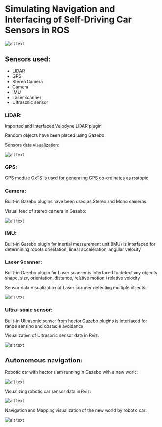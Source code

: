 # Simulating Navigation and Interfacing of Self-Driving Car Sensors in ROS

![alt text](https://github.com/SujayGouda/ros_self_driving_car_simulation/blob/master/img/car.png)

## Sensors used:
* LIDAR
* GPS
* Stereo Camera
* Camera
* IMU
* Laser scanner
* Ultrasonic sensor

### LIDAR:

Imported and interfaced Velodyne LIDAR plugin

Random objects have been placed using Gazebo

Sensors data visualization:

![alt text](https://github.com/SujayGouda/ros_self_driving_car_simulation/blob/master/img/lidar.png)

### GPS:

GPS module OxTS is used for generating GPS co-ordinates as rostopic

### Camera:

Built-in Gazebo plugins have been used as Stereo and Mono cameras

Visual feed of stereo camera in Gazebo:

![alt text](https://github.com/SujayGouda/ros_self_driving_car_simulation/blob/master/img/camera.png)

### IMU:

Built-in Gazebo plugin for inertial measurement unit (IMU) is interfaced for determining robots orientation, linear acceleration, angular velocity

### Laser Scanner:

Built-in Gazebo plugin for Laser scanner is interfaced  to detect any objects shape, size, orientation, distance, relative motion / relative velocity

Sensor data Visualization of Laser scanner detecting multiple objects:

![alt text](https://github.com/SujayGouda/ros_self_driving_car_simulation/blob/master/img/laser.png)


### Ultra-sonic sensor:

Built-in Ultrasonic sensor from hector Gazebo plugins is interfaced for range sensing and obstacle avoidance

Visualization of Ultrasonic sensor data in Rviz:

![alt text](https://github.com/SujayGouda/ros_self_driving_car_simulation/blob/master/img/ultrasonic.png)


## Autonomous navigation:

Robotic car with hector slam running in Gazebo with a new world:

![alt text](https://github.com/SujayGouda/ros_self_driving_car_simulation/blob/master/img/robot_gazebo.png)

Visualizing robotic car sensor data in Rviz:

![alt text](https://github.com/SujayGouda/ros_self_driving_car_simulation/blob/master/img/robot_rviz.png)

Navigation and Mapping visualization of the new world by robotic car:

![alt text](https://github.com/SujayGouda/ros_self_driving_car_simulation/blob/master/img/robot_map.png)

